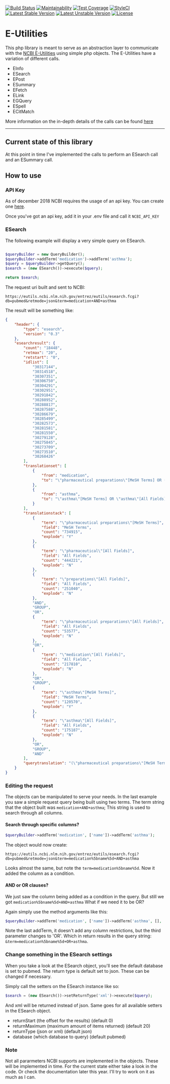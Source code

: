 [![Build Status](https://travis-ci.org/LarsNieuwenhuizen/e-utilities.svg?branch=master)](https://travis-ci.org/LarsNieuwenhuizen/e-utilities)
[![Maintainability](https://api.codeclimate.com/v1/badges/def68975006c01cd7fb3/maintainability)](https://codeclimate.com/github/LarsNieuwenhuizen/e-utilities/maintainability)
[![Test Coverage](https://api.codeclimate.com/v1/badges/def68975006c01cd7fb3/test_coverage)](https://codeclimate.com/github/LarsNieuwenhuizen/e-utilities/test_coverage)
[![StyleCI](https://styleci.io/repos/132768838/shield?branch=master)](https://styleci.io/repos/132768838)
[![Latest Stable Version](https://poser.pugx.org/larsnieuwenhuizen/e-utilities/v/stable)](https://packagist.org/packages/larsnieuwenhuizen/e-utilities)
[![Latest Unstable Version](https://poser.pugx.org/larsnieuwenhuizen/e-utilities/v/unstable)](https://packagist.org/packages/larsnieuwenhuizen/e-utilities)
[![License](https://poser.pugx.org/larsnieuwenhuizen/e-utilities/license)](https://packagist.org/packages/larsnieuwenhuizen/e-utilities)

# E-Utilities

This php library is meant to serve as an abstraction layer to communicate with the [NCBI E-Utilities](https://www.ncbi.nlm.nih.gov/books/NBK25499/) using simple php objects.
The E-Utilities have a variation of different calls.

* EInfo
* ESearch
* EPost
* ESummary
* EFetch
* ELink
* EGQuery
* ESpell
* ECitMatch

More information on the in-depth details of the calls can be found [here](https://www.ncbi.nlm.nih.gov/books/NBK25501/)

---

## Current state of this library

At this point in time I've implemented the calls to perform an ESearch call and an ESummary call.

## How to use

### API Key

As of december 2018 NCBI requires the usage of an api key. 
You can create one [here](https://www.ncbi.nlm.nih.gov/account/settings/).

Once you've got an api key, add it in your .env file and call it `NCBI_API_KEY`

### ESearch
The following example will display a very simple query on ESearch.
```php

$queryBuilder = new QueryBuilder();
$queryBuilder->addTerm('medication')->addTerm('asthma');
$query = $queryBuilder->getQuery();
$search = (new ESearch())->execute($query);

return $search;
```
The request uri built and sent to NCBI:

```
https://eutils.ncbi.nlm.nih.gov/entrez/eutils/esearch.fcgi?db=pubmed&retmode=json&term=medication+AND+asthma
```

The result will be something like:

```json
{
    "header": {
        "type": "esearch",
        "version": "0.3"
    },
    "esearchresult": {
        "count": "18448",
        "retmax": "20",
        "retstart": "0",
        "idlist": [
            "30317144",
            "30314518",
            "30307351",
            "30306750",
            "30304291",
            "30302951",
            "30291842",
            "30288952",
            "30288817",
            "30287588",
            "30286679",
            "30285499",
            "30282573",
            "30281581",
            "30281550",
            "30279128",
            "30275845",
            "30273709",
            "30273510",
            "30268426"
        ],
        "translationset": [
            {
                "from": "medication",
                "to": "\"pharmaceutical preparations\"[MeSH Terms] OR (\"pharmaceutical\"[All Fields] AND \"preparations\"[All Fields]) OR \"pharmaceutical preparations\"[All Fields] OR \"medication\"[All Fields]"
            },
            {
                "from": "asthma",
                "to": "\"asthma\"[MeSH Terms] OR \"asthma\"[All Fields]"
            }
        ],
        "translationstack": [
            {
                "term": "\"pharmaceutical preparations\"[MeSH Terms]",
                "field": "MeSH Terms",
                "count": "734915",
                "explode": "Y"
            },
            {
                "term": "\"pharmaceutical\"[All Fields]",
                "field": "All Fields",
                "count": "444221",
                "explode": "N"
            },
            {
                "term": "\"preparations\"[All Fields]",
                "field": "All Fields",
                "count": "251040",
                "explode": "N"
            },
            "AND",
            "GROUP",
            "OR",
            {
                "term": "\"pharmaceutical preparations\"[All Fields]",
                "field": "All Fields",
                "count": "53577",
                "explode": "N"
            },
            "OR",
            {
                "term": "\"medication\"[All Fields]",
                "field": "All Fields",
                "count": "217810",
                "explode": "N"
            },
            "OR",
            "GROUP",
            {
                "term": "\"asthma\"[MeSH Terms]",
                "field": "MeSH Terms",
                "count": "120570",
                "explode": "Y"
            },
            {
                "term": "\"asthma\"[All Fields]",
                "field": "All Fields",
                "count": "175187",
                "explode": "N"
            },
            "OR",
            "GROUP",
            "AND"
        ],
        "querytranslation": "(\"pharmaceutical preparations\"[MeSH Terms] OR (\"pharmaceutical\"[All Fields] AND \"preparations\"[All Fields]) OR \"pharmaceutical preparations\"[All Fields] OR \"medication\"[All Fields]) AND (\"asthma\"[MeSH Terms] OR \"asthma\"[All Fields])"
    }
}
```

### Editing the request
The objects can be manipulated to serve your needs.
In the last example you saw a simple request query being built using two terms.
The term string that the object built was `medication+AND+asthma`;
This string is used to search through all columns.

#### Search through specific columns?
```php
$queryBuilder->addTerm('medication', ['name'])->addTerm('asthma');
```

The object would now create:

```
https://eutils.ncbi.nlm.nih.gov/entrez/eutils/esearch.fcgi?db=pubmed&retmode=json&term=medication%5bname%5d+AND+asthma
```

Looks almost the same, but note the `term=medication%5bname%5d`.
Now it added the column as a condition.

#### AND or OR clauses?

We just saw the column being added as a condition in the query. But still we got `medication%5bname%5d+AND+asthma`
What if we need it to be OR?

Again simply use the method arguments like this:

```php
$queryBuilder->addTerm('medication', ['name'])->addTerm('asthma', [], 'OR');
```

Note the last addTerm, it doesn't add any column restrictions, but the third parameter changes to 'OR'.
Which in return results in the query string:
`&term=medication%5bname%5d+OR+asthma`.

### Change something in the ESearch settings

When you take a look at the ESearch object, you'll see the default database is set to pubmed. The return type is default set to json.
These can be changed if necessary.

Simply call the setters on the ESearch instance like so:

```php
$search = (new ESearch())->setReturnType('xml')->execute($query);
```

And xml will be returned instead of json. Same goes for all available setters in the ESearch object.

* returnStart (the offset for the results) (default 0)
* returnMaximum (maximum amount of items returned) (default 20)
* returnType (json or xml) (default json)
* database (which database to query) (default pubmed)

### Note
Not all pararmeters NCBI supports are implemented in the objects. These will be implemented in time.
For the current state either take a look in the code. Or check the documentation later this year.
I'll try to work on it as much as I can.
